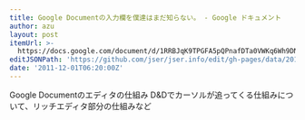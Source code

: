 ```yaml
---
title: Google Documentの入力欄を僕達はまだ知らない。 - Google ドキュメント
author: azu
layout: post
itemUrl: >-
  https://docs.google.com/document/d/1RRBJqK9TPGFA5pQPnafDTa0VWKq6Wh9DNiKjsLaZ63U/edit?pli=1
editJSONPath: 'https://github.com/jser/jser.info/edit/gh-pages/data/2011/12/index.json'
date: '2011-12-01T06:20:00Z'
---
```

Google Documentのエディタの仕組み
D&amp;Dでカーソルが追ってくる仕組みについて、リッチエディタ部分の仕組みなど
